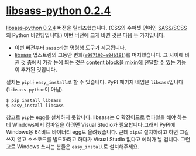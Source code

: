 [libsass-python 0.2.4][source]
==============================

[libsass-python 0.2.4][1] 버전을 릴리즈했습니다. (CSS의 수퍼셋 언어인 [SASS/SCSS][2]의 Python 바인딩입니다.) 이번 버전에 크게 바뀐 것은 다음 두 가지입니다.

- 이번 버전부터 [`sassc`][3]라는 명령행 도구가 제공됩니다.
- [libsass][] 업스트림의 그동안 변화([`e997102`–`a84b181`][4])를 머지했습니다. 그 사이에 바뀐 것 중에서 가장 눈에 띄는 것은 [content block을 mixin에 전달할 수 있는 기능][5]이 추가된 것입니다.

설치는 `pip`나 `easy_install`로 할 수 있습니다. PyPI 패키지 네임은 `libsass`입니다(`libsass-python`이 아님).

    $ pip install libsass
    $ easy_install libsass

참고로 `pip`는 egg를 설치하지 못합니다. libsass는 C 확장이므로 컴파일을 해야 하는데 Windows에서 컴파일을 하려면 Visual Studio가 필요합니다.그래서 PyPI에 Windows용 64비트 바이너리 egg도 올려뒀습니다. 근데 `pip`로 설치하려고 하면 그걸 쓰지 않고 소스코드를 빌드하려고 하다가 Visual Studio 없다고 에러가 날 겁니다. 그런고로 Windows 쓰시는 분들은 `easy_install`로 설치해주세요.

[libsass]: https://github.com/hcatlin/libsass
[1]: http://pypi.python.org/pypi/libsass/0.2.4
[2]: http://sass-lang.com/
[3]: http://dahlia.github.com/libsass-python/sassc.html
[4]: https://github.com/hcatlin/libsass/compare/e9971023785dabd41aa44f431f603f62b15e6017...a84b181a6e59463c0ac9796ca7fdaf4864f0ad84
[5]: http://sass-lang.com/docs/yardoc/file.SASS_REFERENCE.html#mixin-content

[source]: http://pypi.python.org/pypi/libsass/0.2.4
